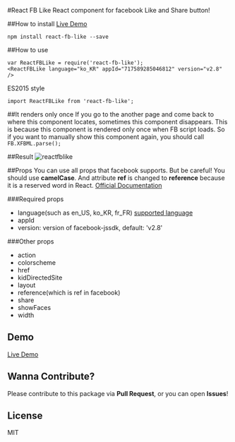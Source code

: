 #React FB Like
React component for facebook Like and Share button!

##How to install
[Live Demo](https://www.zerocho.com/portfolio/ReactFBLike)

```
npm install react-fb-like --save
```

##How to use
```
var ReactFBLike = require('react-fb-like');
<ReactFBLike language="ko_KR" appId="717589285046812" version="v2.8" />
```

ES2015 style
```
import ReactFBLike from 'react-fb-like';
```

##It renders only once
If you go to the another page and come back to where this component locates, sometimes this component disappears.
This is because this component is rendered only once when FB script loads.
So if you want to manually show this component again, you should call `FB.XFBML.parse();`

##Result
![reactfblike](https://cloud.githubusercontent.com/assets/10962668/16993907/47b99278-4ee0-11e6-8f58-ef4442acf263.png)

##Props
You can use all props that facebook supports. But be careful! You should use **camelCase**. And attribute **ref** is changed to **reference** because it is a reserved word in React.
[Official Documentation](https://developers.facebook.com/docs/plugins/like-button)

###Required props
- language(such as en_US, ko_KR, fr_FR) [supported language](https://www.facebook.com/translations/FacebookLocales.xml)
- appId
- version: version of facebook-jssdk, default: 'v2.8'

###Other props
- action
- colorscheme
- href
- kidDirectedSite
- layout
- reference(which is ref in facebook)
- share
- showFaces
- width

## Demo
[Live Demo](https://zerocho.herokuapp.com/portfolio/ReactFBLike)

## Wanna Contribute?
Please contribute to this package via **Pull Request**, or you can open **Issues**!

## License
MIT
